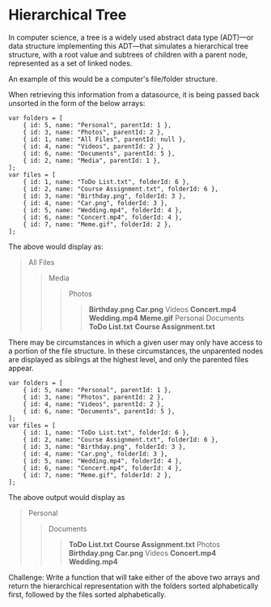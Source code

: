 # Hierarchical Tree

In computer science, a tree is a widely used abstract data type (ADT)—or data structure implementing this ADT—that simulates a hierarchical tree structure, with a root value and subtrees of children with a parent node, represented as a set of linked nodes.

An example of this would be a computer's file/folder structure.

When retrieving this information from a datasource, it is being passed back unsorted in the form of the below arrays:

```
var folders = [
    { id: 5, name: "Personal", parentId: 1 },
    { id: 3, name: "Photos", parentId: 2 },
    { id: 1, name: "All Files", parentId: null },
    { id: 4, name: "Videos", parentId: 2 },
    { id: 6, name: "Documents", parentId: 5 },
    { id: 2, name: "Media", parentId: 1 },
];
var files = [
    { id: 1, name: "ToDo List.txt", folderId: 6 },
    { id: 2, name: "Course Assignment.txt", folderId: 6 },
    { id: 3, name: "Birthday.png", folderId: 3 },
    { id: 4, name: "Car.png", folderId: 3 },
    { id: 5, name: "Wedding.mp4", folderId: 4 },
    { id: 6, name: "Concert.mp4", folderId: 4 },
    { id: 7, name: "Meme.gif", folderId: 2 },
];
```
The above would display as:
> All Files
>> Media
>>> Photos
>>>> **Birthday.png**
>>>> **Car.png**
>>> Videos
>>>> **Concert.mp4**
>>>> **Wedding.mp4**
>>> **Meme.gif**
>> Personal
>>> Documents
>>>> **ToDo List.txt**
>>>> **Course Assignment.txt**

There may be circumstances in which a given user may only have access to a portion of the file structure. In these circumstances, the unparented nodes are displayed as siblings at the highest level, and only the parented files appear.
```
var folders = [
    { id: 5, name: "Personal", parentId: 1 },
    { id: 3, name: "Photos", parentId: 2 },
    { id: 4, name: "Videos", parentId: 2 },
    { id: 6, name: "Documents", parentId: 5 },
];
var files = [
    { id: 1, name: "ToDo List.txt", folderId: 6 },
    { id: 2, name: "Course Assignment.txt", folderId: 6 },
    { id: 3, name: "Birthday.png", folderId: 3 },
    { id: 4, name: "Car.png", folderId: 3 },
    { id: 5, name: "Wedding.mp4", folderId: 4 },
    { id: 6, name: "Concert.mp4", folderId: 4 },
    { id: 7, name: "Meme.gif", folderId: 2 },
];
```
The above output would display as
> Personal
>> Documents
>>> **ToDo List.txt**
>>> **Course Assignment.txt**
> Photos
>> **Birthday.png**
>> **Car.png**
> Videos
>> **Concert.mp4**
>> **Wedding.mp4**

Challenge:
Write a function that will take either of the above two arrays and return the hierarchical representation with the folders sorted alphabetically first, followed by the files sorted alphabetically.
